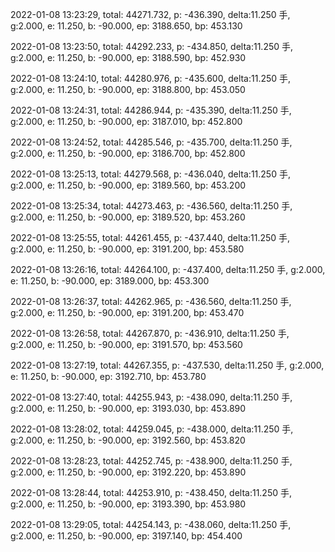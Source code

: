 2022-01-08 13:23:29, total: 44271.732, p: -436.390, delta:11.250 手, g:2.000, e: 11.250, b: -90.000, ep: 3188.650, bp: 453.130

2022-01-08 13:23:50, total: 44292.233, p: -434.850, delta:11.250 手, g:2.000, e: 11.250, b: -90.000, ep: 3188.590, bp: 452.930

2022-01-08 13:24:10, total: 44280.976, p: -435.600, delta:11.250 手, g:2.000, e: 11.250, b: -90.000, ep: 3188.800, bp: 453.050

2022-01-08 13:24:31, total: 44286.944, p: -435.390, delta:11.250 手, g:2.000, e: 11.250, b: -90.000, ep: 3187.010, bp: 452.800

2022-01-08 13:24:52, total: 44285.546, p: -435.700, delta:11.250 手, g:2.000, e: 11.250, b: -90.000, ep: 3186.700, bp: 452.800

2022-01-08 13:25:13, total: 44279.568, p: -436.040, delta:11.250 手, g:2.000, e: 11.250, b: -90.000, ep: 3189.560, bp: 453.200

2022-01-08 13:25:34, total: 44273.463, p: -436.560, delta:11.250 手, g:2.000, e: 11.250, b: -90.000, ep: 3189.520, bp: 453.260

2022-01-08 13:25:55, total: 44261.455, p: -437.440, delta:11.250 手, g:2.000, e: 11.250, b: -90.000, ep: 3191.200, bp: 453.580

2022-01-08 13:26:16, total: 44264.100, p: -437.400, delta:11.250 手, g:2.000, e: 11.250, b: -90.000, ep: 3189.000, bp: 453.300

2022-01-08 13:26:37, total: 44262.965, p: -436.560, delta:11.250 手, g:2.000, e: 11.250, b: -90.000, ep: 3191.200, bp: 453.470

2022-01-08 13:26:58, total: 44267.870, p: -436.910, delta:11.250 手, g:2.000, e: 11.250, b: -90.000, ep: 3191.570, bp: 453.560

2022-01-08 13:27:19, total: 44267.355, p: -437.530, delta:11.250 手, g:2.000, e: 11.250, b: -90.000, ep: 3192.710, bp: 453.780

2022-01-08 13:27:40, total: 44255.943, p: -438.090, delta:11.250 手, g:2.000, e: 11.250, b: -90.000, ep: 3193.030, bp: 453.890

2022-01-08 13:28:02, total: 44259.045, p: -438.000, delta:11.250 手, g:2.000, e: 11.250, b: -90.000, ep: 3192.560, bp: 453.820

2022-01-08 13:28:23, total: 44252.745, p: -438.900, delta:11.250 手, g:2.000, e: 11.250, b: -90.000, ep: 3192.220, bp: 453.890

2022-01-08 13:28:44, total: 44253.910, p: -438.450, delta:11.250 手, g:2.000, e: 11.250, b: -90.000, ep: 3193.390, bp: 453.980

2022-01-08 13:29:05, total: 44254.143, p: -438.060, delta:11.250 手, g:2.000, e: 11.250, b: -90.000, ep: 3197.140, bp: 454.400